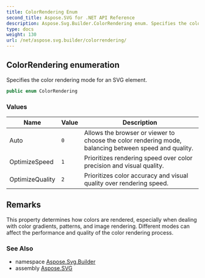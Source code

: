 ```yaml
---
title: ColorRendering Enum
second_title: Aspose.SVG for .NET API Reference
description: Aspose.Svg.Builder.ColorRendering enum. Specifies the color rendering mode for an SVG element
type: docs
weight: 130
url: /net/aspose.svg.builder/colorrendering/
---
```

## ColorRendering enumeration

Specifies the color rendering mode for an SVG element.

```csharp
public enum ColorRendering
```

### Values

| Name | Value | Description |
| --- | --- | --- |
| Auto | `0` | Allows the browser or viewer to choose the color rendering mode, balancing between speed and quality. |
| OptimizeSpeed | `1` | Prioritizes rendering speed over color precision and visual quality. |
| OptimizeQuality | `2` | Prioritizes color accuracy and visual quality over rendering speed. |

## Remarks

This property determines how colors are rendered, especially when dealing with color gradients, patterns, and image rendering. Different modes can affect the performance and quality of the color rendering process.

### See Also

* namespace [Aspose.Svg.Builder](../../aspose.svg.builder/)
* assembly [Aspose.SVG](../../)
